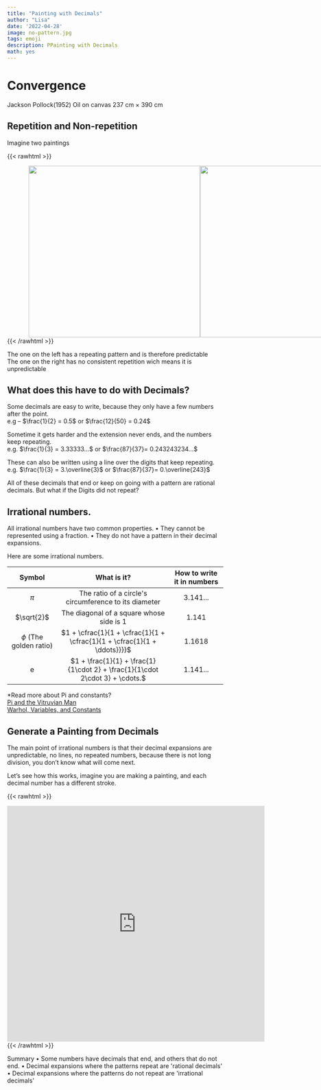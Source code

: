 ```yaml
---
title: "Painting with Decimals"
author: "Lisa"
date: '2022-04-28'
image: no-pattern.jpg
tags: emoji
description: PPainting with Decimals
math: yes
---
```


#  Convergence
Jackson Pollock(1952) 
Oil on canvas  237 cm × 390 cm


## Repetition and Non-repetition
Imagine two paintings

{{< rawhtml >}}
<div style="display: flex; width:100%;padding-left:10%;align-items: center; ">
<div class="twocolumn">
<img src="/images/pattern.webp" style="width:400px; ">
</div>
<div class="twocolumn">
<img src="/images/no-pattern.jpg" style="width:400px;">
</div>
</div>
{{< /rawhtml >}}

The one on the left has a repeating pattern and is therefore predictable  
The one on the right has no consistent repetition wich means it is unpredictable

 
## What does this have to do with Decimals? 
Some decimals are easy to write, because they only have a few numbers after the point.  
e.g – $\frac{1}{2} = 0.5$     or   $\frac{12}{50} = 0.24$  
   
Sometime it gets harder and the extension never ends, and the numbers keep repeating.    
e.g.  $\frac{1}{3} = 3.33333…$  or $\frac{87}{37}= 0.243243234…$  

These can also be written using a line over the digits that keep repeating.  
e.g.  $\frac{1}{3} = 3.\overline{3}$  or $\frac{87}{37}= 0.\overline{243}$  

All of these decimals that end or keep on going with a pattern are rational decimals.
But what if the Digits did not repeat?
## Irrational numbers.
All irrational numbers have two common properties.
•	They cannot be represented using a fraction.
•	They do not have a pattern in their decimal expansions.

Here are some irrational numbers.

|  Symbol | What is it? | How to write it in numbers |
|:---------:|:-----------:|:----------------:|
| $\pi$      | The ratio of a circle's circumference to  its diameter | 3.141... |
| $\sqrt{2}$ | The diagonal of a square whose side is 1         | 1.141           |
|  $\phi$  (The golden ratio)      | $1 + \cfrac{1}{1 + \cfrac{1}{1 + \cfrac{1}{1 + \cfrac{1}{1 + \ddots}}}}$          |   1.1618    |
| e   |   $1 + \frac{1}{1} + \frac{1}{1\cdot 2} + \frac{1}{1\cdot 2\cdot 3} + \cdots.$ |  1.141...  |

*Read more about Pi and constants?  
[Pi and the Vitruvian Man](/pi-and-the-vitruvian-man)  
[Warhol, Variables, and Constants](/warhol-and-variables)

## Generate a Painting from Decimals

The main point of irrational numbers is that their decimal expansions are unpredictable, no lines, no repeated numbers, because there is not long division, you don’t know what will come next.

Let’s see how this works, imagine you are making a painting, and each decimal number has a different stroke.

{{< rawhtml >}}
<div class="center">
<iframe 
        src="https://editor.p5js.org/lisa-pinto/full/v08L_c1BE"
        style="border-style: none;width: 600px; height: 550px;" >
</iframe>
</div>
{{< /rawhtml >}}

Summary
• Some numbers have decimals that end, and others that do not end.
• Decimal expansions where the patterns repeat are 'rational decimals'
• Decimal expansions where the patterns do not repeat are 'irrational decimals'




